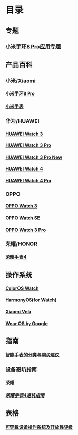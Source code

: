 # 目录

## 专题

### [小米手环8 Pro应用专题](./special_topics/xmsmartband8pro_apps)

## 产品百科

### 小米/Xiaomi

#### [小米手环8 Pro](./products_wiki/xiaomismartband8Pro.md)

#### [小米手表](./products_wiki/XiaomiWatch.md)

### 华为/HUAWEI

#### [HUAWEI Watch 3](./products_wiki/HUAWEI%20watch3.md)

#### [HUAWEI Watch 3 Pro](./products_wiki/HUAWEI%20watch%203%20pro.md)

#### [HUAWEI Watch 3 Pro New](./products_wiki/HUAWEI%20watch%203%20pro%20new.md)

#### [HUAWEI Watch 4](./products_wiki/HUAWEI%20Watch%204.md)

#### [HUAWEI Watch 4 Pro](./products_wiki/HUAWEI%20Watch%204%20Pro.md)

### OPPO

#### [OPPO Watch 3](./products_wiki/OPPO%20watch%203.md)

#### [OPPO Watch SE](./products_wiki/OPPO%20watch%20se.md)

#### [OPPO Watch 3 Pro](./products_wiki/OPPO%20watch%203%20pro.md)

### 荣耀/HONOR

#### [荣耀手表4](./products_wiki/HONOR%20watch%204.md)

## 操作系统

#### [ColorOS Watch](./OS_wiki/ColorOS%20Watch.md)

#### [HarmonyOS(for Watch)](./OS_wiki/Harmony%20OS%20for%20watch.md)

#### [Xiaomi Vela](./OS_wiki/XiaomiVela.md)

#### [Wear OS by Google](./OS_wiki/wearosbygoogle.md)

## 指南

#### [智能手表的分类与购买建议](./guides/%E6%99%BA%E8%83%BD%E6%89%8B%E8%A1%A8%E7%9A%84%E5%88%86%E7%B1%BB%E5%8F%8A%E8%B4%AD%E4%B9%B0%E6%8C%87%E5%8D%97.md)

### 设备避坑指南

#### 荣耀

##### [荣耀手表4避坑指南](./guides/%E8%AE%BE%E5%A4%87%E8%B4%AD%E4%B9%B0%E9%A1%BB%E7%9F%A5/HonorWatch4%E9%81%BF%E5%9D%91%E6%8C%87%E5%8D%97.md)

## 表格

#### [可穿戴设备操作系统及开放性评级](./Sheets/WearableOS.md)
